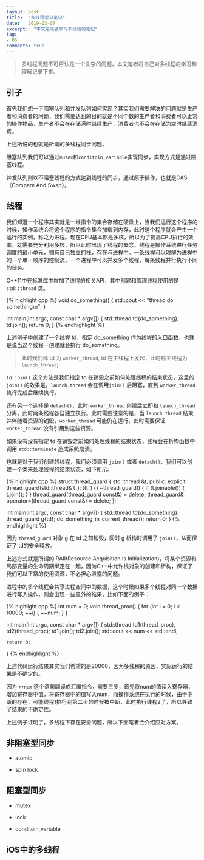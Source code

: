 ```yaml
---
layout: post
title:  "多线程学习笔记"
date:   2019-03-07
excerpt:  "本文是笔者学习多线程的笔记"
tag:
- OS
comments: true
---
```


> 多线程问题不可否认是一个复杂的问题，本文笔者将自己对多线程的学习和理解记录下来。

## 引子

首先我们想一下阻塞队列和并发队列如何实现？其实我们需要解决的问题就是生产者和消费者的问题，我们需要达到的目的就是不同个数的生产者和消费者可以正常的操作物品，生产者不会在存储满时继续生产，消费者也不会在存储为空时继续消费。

上述所说的也就是所谓的多线程同步问题。

阻塞队列我们可以通过`mutex`和`conditoin_variable`实现同步，实现方式是通过阻塞线程。

并发队列则以不阻塞线程的方式达到线程的同步，通过原子操作，也就是CAS（Compare And Swap）。

## 线程

我们知道一个程序其实就是一堆指令的集合存储在硬盘上，当我们运行这个程序的时候，操作系统会将这个程序的指令集合加载到内存，此时这个程序就会产生一个运行的实例，称之为进程。现在CPU基本都是多核，所以为了提高CPU执行的效率，就需要充分利用多核，所以此时出现了线程的概念，线程是操作系统进行任务调度的最小单元，拥有自己独立的栈，存在与进程中。一条线程可以理解为进程中的一个单一顺序的控制流，一个进程中可以并发多个线程，每条线程并行执行不同的任务。

C++11中在标准库中增加了线程的相关API，其中创建和管理线程使用的是 `std::thread` 类。

{% highlight cpp %}
void do_something() {
    std::cout << "thread do something\n";
}

int main(int argc, const char * argv[]) {
    std::thread td{do_something};
    td.join();
    return 0;
}
{% endhighlight %}

上述例子中创建了一个线程 td，指定 do_something 作为线程的入口函数，也就是说当这个线程一创建就会执行 do_something。

> 此时我们称 td 为 `worker_thread`, td 在主线程上发起，此时称主线程为 `launch_thread`;

`td.join()` 这个方法是我们指定 td 在销毁之前如何处理线程的结束状态，这里的 `join()` 的效果是，`launch_thread` 会在调用`join()` 后阻塞，直到 `worker_thread` 执行完成后继续执行。

还有另一个选择是 `detach()`，此时 `worker_thread` 创建后立即和 `launch_thread` 分离，此时两条线程各自独立执行。此时需要注意的是，当 `launch_thread` 结束并伴随着资源的销毁，`worker_thread` 可能仍在运行，此时需要保证 `worker_thread` 没有引用到这些资源。

如果没有没有指定 td 在销毁之前如何处理线程的结束状态，线程会在析构函数中调用 `std::terminate` 造成系统崩溃。

也就是对于我们创建的线程，我们必须调用 `join()` 或者 `detach()`，我们可以创建一个类来处理线程的结束状态，如下所示:

{% highlight cpp %}
struct thread_guard {
    std::thread &t;
public:
    explicit thread_guard(std::thread& t_): t(t_) {}
    ~thread_guard() {
        if (t.joinable()) {
            t.join();
        }
    }
    thread_guard(thread_guard const&) = delete;
    thread_guard& operator=(thread_guard const&) = delete;
};

int main(int argc, const char * argv[]) {
    std::thread td{do_something};
    thread_guard g{td};
    do_domething_in_current_thread();
    return 0;
}
{% endhighlight %}

因为 `thread_guard` 对象 g 在 td 之前销毁，同时 g 析构时调用了 `join()`，从而保证了 td的安全释放。

上述方式就是所谓的 RAII(Resource Acquisition Is Initialization)，将某个资源和局部变量的生命周期绑定在一起，因为C++中允许栈对象的创建和析构，保证了我们可以正常的使用资源，不必担心泄露的问题。

进程中的多个线程会共享进程空间中的数据，这个时候如果多个线程对同一个数据进行写入操作，则会出现一些意外的结果，比如下面的例子：

{% highlight cpp %}
int num = 0;
void thread_proc() {
    for (int i = 0; i < 10000; ++i) {
        ++num;
    }
}

int main(int argc, const char * argv[]) {
    std::thread td1(thread_proc), td2(thread_proc);
    td1.join();
    td2.join();
    std::cout << num << std::endl;

    return 0;
}
{% endhighlight %}

上述代码运行结果其实我们希望的是20000，因为多线程的原因，实际运行的结果是不确定的。

因为 `++num` 这个语句翻译成汇编指令，需要三步，首先将num的值读入寄存器，增加寄存器中值，将寄存器中的值写入num，而操作系统在执行的时候，由于中断的存在，可能线程1执行到第二步的时候被中断，此时执行线程2了，所以导致了结果的不确定性。

上述例子证明了，多线程下存在安全问题，所以下面笔者会介绍应对方案。

## 非阻塞型同步

- atomic

- spin lock

## 阻塞型同步

- mutex

- lock

- conditoin_variable

## iOS中的多线程

